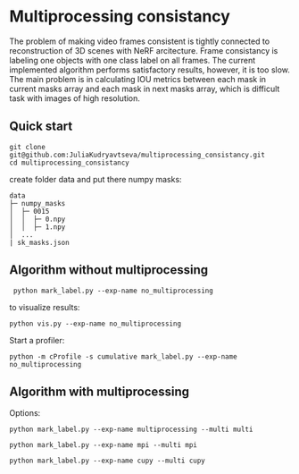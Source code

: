 # Multiprocessing consistancy

The problem of making video frames consistent is tightly connected to reconstruction of 3D scenes with NeRF arcitecture. Frame consistancy is labeling one objects with one class label on all frames. The current implemented algorithm performs satisfactory results, however, it is too slow. The main problem is in calculating IOU metrics between each mask in current masks array and each mask in next masks array, which is difficult task with images of high resolution.

## Quick start
```
git clone git@github.com:JuliaKudryavtseva/multiprocessing_consistancy.git
cd multiprocessing_consistancy
```

create folder data and put there numpy masks: 
```
data
├─ numpy_masks               
│  ├─ 0015
│  │  ├─ 0.npy  
│  │  ├─ 1.npy  
│  ...
| sk_masks.json
```

## Algorithm without multiprocessing

     python mark_label.py --exp-name no_multiprocessing
    

to visualize results:

    python vis.py --exp-name no_multiprocessing


Start a profiler:

    python -m cProfile -s cumulative mark_label.py --exp-name no_multiprocessing
    

## Algorithm with multiprocessing

Options:

    python mark_label.py --exp-name multiprocessing --multi multi

    python mark_label.py --exp-name mpi --multi mpi

    python mark_label.py --exp-name cupy --multi cupy
